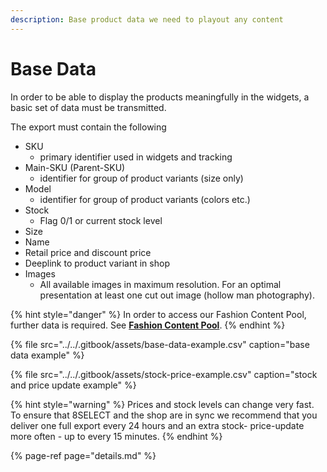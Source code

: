 ```yaml
---
description: Base product data we need to playout any content
---
```


# Base Data

In order to be able to display the products meaningfully in the widgets, a basic set of data must be transmitted. 

The export must contain the following

* SKU
  * primary identifier used in widgets and tracking
* Main-SKU \(Parent-SKU\)
  * identifier for group of product variants \(size only\)
* Model
  * identifier for group of product variants \(colors etc.\)
* Stock
  * Flag 0/1 or current stock level
* Size
* Name
* Retail price and discount price
* Deeplink to product variant in shop
* Images
  * All available images in maximum resolution. For an optimal presentation at least one cut out image \(hollow man photography\).

{% hint style="danger" %}
In order to access our Fashion Content Pool, further data is required. See [**Fashion Content Pool**](../fashion-content-pool/).
{% endhint %}

{% file src="../../.gitbook/assets/base-data-example.csv" caption="base data example" %}

{% file src="../../.gitbook/assets/stock-price-example.csv" caption="stock and price update example" %}

{% hint style="warning" %}
Prices and stock levels can change very fast. To ensure that 8SELECT and the shop are in sync we recommend that you deliver one full export every 24 hours and an extra stock- price-update more often - up to every 15 minutes.
{% endhint %}

{% page-ref page="details.md" %}



